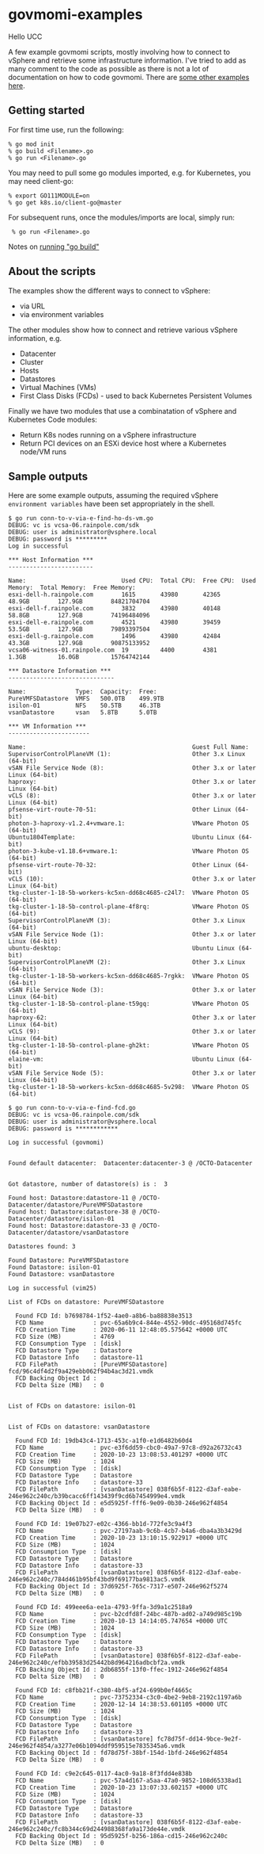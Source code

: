 # govmomi-examples #

Hello UCC

A few example govmomi scripts, mostly involving how to connect to vSphere and retrieve some infrastructure information. I've tried to add as many comment to the code as possible as there is not a lot of documentation on how to code govmomi. There are [some other examples here](https://pkg.go.dev/github.com/vmware/govmomi/view#pkg-examples).

## Getting started ##

For first time use, run the following:

```shell
% go mod init 
% go build <Filename>.go 
% go run <Filename>.go
```

You may need to pull some go modules imported, e.g. for Kubernetes, you may need client-go:

```shell
% export GO111MODULE=on
% go get k8s.io/client-go@master
```

For subsequent runs, once the modules/imports are local, simply run:

```shell
 % go run <Filename>.go
```

Notes on [running "go build"](https://github.com/kubernetes/client-go/blob/master/INSTALL.md#for-the-casual-user)

## About the scripts ##

The examples show the different ways to connect to vSphere:

- via URL
- via environment variables

The other modules show how to connect and retrieve various vSphere information, e.g.

- Datacenter
- Cluster
- Hosts
- Datastores
- Virtual Machines (VMs)
- First Class Disks (FCDs) - used to back Kubernetes Persistent Volumes

Finally we have two modules that use a combinatation of vSphere and Kubernetes Code modules:

- Return K8s nodes running on a vSphere infrastructure
- Return PCI devices on an ESXi device host where a Kubernetes node/VM runs

## Sample outputs ##

Here are some example outputs, assuming the required vSphere `environment variables` have been set appropriately in the shell.

```shell
$ go run conn-to-v-via-e-find-ho-ds-vm.go
DEBUG: vc is vcsa-06.rainpole.com/sdk
DEBUG: user is administrator@vsphere.local
DEBUG: password is *********
Log in successful

*** Host Information ***
------------------------

Name:                           Used CPU:  Total CPU:  Free CPU:  Used Memory:  Total Memory:  Free Memory:
esxi-dell-h.rainpole.com        1615       43980       42365      48.9GB        127.9GB        84821704704
esxi-dell-f.rainpole.com        3832       43980       40148      58.8GB        127.9GB        74196484096
esxi-dell-e.rainpole.com        4521       43980       39459      53.5GB        127.9GB        79893397504
esxi-dell-g.rainpole.com        1496       43980       42484      43.3GB        127.9GB        90875133952
vcsa06-witness-01.rainpole.com  19         4400        4381       1.3GB         16.0GB         15764742144

*** Datastore Information ***
------------------------------

Name:              Type:  Capacity:  Free:
PureVMFSDatastore  VMFS   500.0TB    499.9TB
isilon-01          NFS    50.5TB     46.3TB
vsanDatastore      vsan   5.8TB      5.0TB

*** VM Information ***
-----------------------

Name:                                               Guest Full Name:
SupervisorControlPlaneVM (1):                       Other 3.x Linux (64-bit)
vSAN File Service Node (8):                         Other 3.x or later Linux (64-bit)
haproxy:                                            Other 3.x or later Linux (64-bit)
vCLS (8):                                           Other 3.x or later Linux (64-bit)
pfsense-virt-route-70-51:                           Other Linux (64-bit)
photon-3-haproxy-v1.2.4+vmware.1:                   VMware Photon OS (64-bit)
Ubuntu1804Template:                                 Ubuntu Linux (64-bit)
photon-3-kube-v1.18.6+vmware.1:                     VMware Photon OS (64-bit)
pfsense-virt-route-70-32:                           Other Linux (64-bit)
vCLS (10):                                          Other 3.x or later Linux (64-bit)
tkg-cluster-1-18-5b-workers-kc5xn-dd68c4685-c24l7:  VMware Photon OS (64-bit)
tkg-cluster-1-18-5b-control-plane-4f8rq:            VMware Photon OS (64-bit)
SupervisorControlPlaneVM (3):                       Other 3.x Linux (64-bit)
vSAN File Service Node (1):                         Other 3.x or later Linux (64-bit)
ubuntu-desktop:                                     Ubuntu Linux (64-bit)
SupervisorControlPlaneVM (2):                       Other 3.x Linux (64-bit)
tkg-cluster-1-18-5b-workers-kc5xn-dd68c4685-7rgkk:  VMware Photon OS (64-bit)
vSAN File Service Node (3):                         Other 3.x or later Linux (64-bit)
tkg-cluster-1-18-5b-control-plane-t59gq:            VMware Photon OS (64-bit)
haproxy-62:                                         Other 3.x or later Linux (64-bit)
vCLS (9):                                           Other 3.x or later Linux (64-bit)
tkg-cluster-1-18-5b-control-plane-gh2kt:            VMware Photon OS (64-bit)
elaine-vm:                                          Ubuntu Linux (64-bit)
vSAN File Service Node (5):                         Other 3.x or later Linux (64-bit)
tkg-cluster-1-18-5b-workers-kc5xn-dd68c4685-5v298:  VMware Photon OS (64-bit)
```

```shell
$ go run conn-to-v-via-e-find-fcd.go
DEBUG: vc is vcsa-06.rainpole.com/sdk
DEBUG: user is administrator@vsphere.local
DEBUG: password is ************

Log in successful (govmomi)


Found default datacenter:  Datacenter:datacenter-3 @ /OCTO-Datacenter


Got datastore, number of datastore(s) is :  3

Found host: Datastore:datastore-11 @ /OCTO-Datacenter/datastore/PureVMFSDatastore
Found host: Datastore:datastore-38 @ /OCTO-Datacenter/datastore/isilon-01
Found host: Datastore:datastore-33 @ /OCTO-Datacenter/datastore/vsanDatastore

Datastores found: 3

Found Datastore: PureVMFSDatastore
Found Datastore: isilon-01
Found Datastore: vsanDatastore

Log in successful (vim25)

List of FCDs on datastore: PureVMFSDatastore

  Found FCD Id: b7698784-1f52-4ae0-a8b6-ba88838e3513
  FCD Name              : pvc-65a6b9c4-844e-4552-90dc-495168d745fc
  FCD Creation Time     : 2020-06-11 12:48:05.575642 +0000 UTC
  FCD Size (MB)         : 4769
  FCD Consumption Type  : [disk]
  FCD Datastore Type    : Datastore
  FCD Datastore Info    : datastore-11
  FCD FilePath          : [PureVMFSDatastore] fcd/96c4df4d2f9a429ebb062f94b4ac3d21.vmdk
  FCD Backing Object Id :
  FCD Delta Size (MB)   : 0


List of FCDs on datastore: isilon-01


List of FCDs on datastore: vsanDatastore

  Found FCD Id: 19db43c4-1713-453c-a1f0-e1d6482b60d4
  FCD Name              : pvc-e3f6dd59-cbc0-49a7-97c8-d92a26732c43
  FCD Creation Time     : 2020-10-23 13:08:53.401297 +0000 UTC
  FCD Size (MB)         : 1024
  FCD Consumption Type  : [disk]
  FCD Datastore Type    : Datastore
  FCD Datastore Info    : datastore-33
  FCD FilePath          : [vsanDatastore] 038f6b5f-8122-d3af-eabe-246e962c240c/b39bcacc6ff143439f9cd6b7454999e4.vmdk
  FCD Backing Object Id : e5d5925f-fff6-9e09-0b30-246e962f4854
  FCD Delta Size (MB)   : 0

  Found FCD Id: 19e07b27-e02c-4366-bb1d-772fe3c9a4f3
  FCD Name              : pvc-27197aab-9c6b-4cb7-b4a6-dba4a3b3429d
  FCD Creation Time     : 2020-10-23 13:10:15.922917 +0000 UTC
  FCD Size (MB)         : 1024
  FCD Consumption Type  : [disk]
  FCD Datastore Type    : Datastore
  FCD Datastore Info    : datastore-33
  FCD FilePath          : [vsanDatastore] 038f6b5f-8122-d3af-eabe-246e962c240c/784d461b95bf43bd9f69177ba9813ac5.vmdk
  FCD Backing Object Id : 37d6925f-765c-7317-e507-246e962f5274
  FCD Delta Size (MB)   : 0

  Found FCD Id: 499eee6a-ee1a-4793-9ffa-3d9a1c2518a9
  FCD Name              : pvc-b2cdfd8f-24bc-487b-ad02-a749d985c19b
  FCD Creation Time     : 2020-10-13 14:14:05.747654 +0000 UTC
  FCD Size (MB)         : 1024
  FCD Consumption Type  : [disk]
  FCD Datastore Type    : Datastore
  FCD Datastore Info    : datastore-33
  FCD FilePath          : [vsanDatastore] 038f6b5f-8122-d3af-eabe-246e962c240c/efbb39583d25442b8d964216adbcbf2a.vmdk
  FCD Backing Object Id : 2db6855f-13f0-ffec-1912-246e962f4854
  FCD Delta Size (MB)   : 0

  Found FCD Id: c8fbb21f-c380-4bf5-af24-699b0ef4665c
  FCD Name              : pvc-73752334-c3c0-4be2-9eb8-2192c1197a6b
  FCD Creation Time     : 2020-12-14 14:38:53.601105 +0000 UTC
  FCD Size (MB)         : 1024
  FCD Consumption Type  : [disk]
  FCD Datastore Type    : Datastore
  FCD Datastore Info    : datastore-33
  FCD FilePath          : [vsanDatastore] fc78d75f-dd14-9bce-9e2f-246e962f4854/a3277e06b1094ddf959515e7835345a6.vmdk
  FCD Backing Object Id : fd78d75f-38bf-154d-1bfd-246e962f4854
  FCD Delta Size (MB)   : 0

  Found FCD Id: c9e2c645-0117-4ac0-9a18-8f3fdd4e838b
  FCD Name              : pvc-57a4d167-a5aa-47a0-9852-108d65338ad1
  FCD Creation Time     : 2020-10-23 13:07:33.602157 +0000 UTC
  FCD Size (MB)         : 1024
  FCD Consumption Type  : [disk]
  FCD Datastore Type    : Datastore
  FCD Datastore Info    : datastore-33
  FCD FilePath          : [vsanDatastore] 038f6b5f-8122-d3af-eabe-246e962c240c/fc8b344c69d244988368fa9a173de44e.vmdk
  FCD Backing Object Id : 95d5925f-b256-186a-cd15-246e962c240c
  FCD Delta Size (MB)   : 0
```
